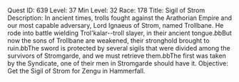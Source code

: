 Quest ID: 639
Level: 37
Min Level: 32
Race: 178
Title: Sigil of Strom
Description: In ancient times, trolls fought against the Arathorian Empire and our most capable adversary, Lord Ignaeus of Strom, named Trollbane. He rode into battle wielding Trol'kalar--troll slayer, in their ancient tongue.$b$bBut now the sons of Trollbane are weakened, their stronghold brought to ruin.$b$bThe sword is protected by several sigils that were divided among the survivors of Stromgarde, and we must retrieve them.$b$bThe first was taken by the Syndicate, one of their men in Stromgarde should have it.
Objective: Get the Sigil of Strom for Zengu in Hammerfall.
